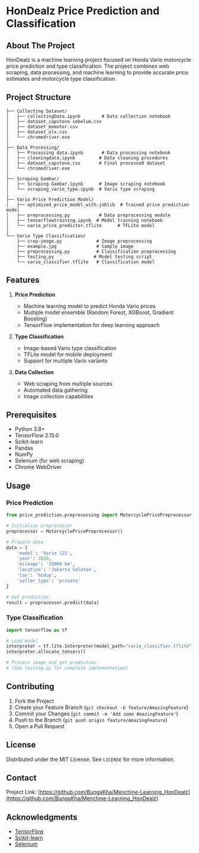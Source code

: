# HonDealz Price Prediction and Classification

## About The Project
HonDealz is a machine learning project focused on Honda Vario motorcycle price prediction and type classification. The project combines web scraping, data processing, and machine learning to provide accurate price estimates and motorcycle type classification.

## Project Structure
```
├── Collecting Dataset/
│   ├── collectingData.ipynb        # Data collection notebook
│   ├── dataset_capstone sebelum.csv
│   ├── dataset_momotor.csv
│   ├── dataset_olx.csv
│   └── chromedriver.exe
│
├── Data Processing/
│   ├── Processing data.ipynb       # Data processing notebook
│   ├── cleaningdata.ipynb         # Data cleaning procedures
│   ├── dataset_capstone.csv       # Final processed dataset
│   └── chromedriver.exe
│
├── Scraping Gambar/
│   ├── Scraping Gambar.ipynb      # Image scraping notebook
│   └── scraping_vario_type.ipynb  # Vario type scraping
│
├── Vario Price Prediction Model/
│   ├── optimized_price_model_with.joblib  # Trained price prediction model
│   ├── preprocessing.py           # Data preprocessing module
│   ├── tensorflowtraining.ipynb  # Model training notebook
│   └── vario_price_predictor.tflite      # TFLite model
│
└── Vario Type Classification/
    ├── crop-image.py             # Image preprocessing
    ├── example.jpg               # Sample image
    ├── preprocessing.py          # Classification preprocessing
    ├── testing.py               # Model testing script
    └── vario_classifier.tflite   # Classification model
```

## Features
1. **Price Prediction**
   - Machine learning model to predict Honda Vario prices
   - Multiple model ensemble (Random Forest, XGBoost, Gradient Boosting)
   - TensorFlow implementation for deep learning approach

2. **Type Classification**
   - Image-based Vario type classification
   - TFLite model for mobile deployment
   - Support for multiple Vario variants

3. **Data Collection**
   - Web scraping from multiple sources
   - Automated data gathering
   - Image collection capabilities

## Prerequisites
- Python 3.8+
- TensorFlow 2.15.0
- Scikit-learn
- Pandas
- NumPy
- Selenium (for web scraping)
- Chrome WebDriver

## Usage
### Price Prediction
```python
from price_prediction.preprocessing import MotorcyclePricePreprocessor

# Initialize preprocessor
preprocessor = MotorcyclePricePreprocessor()

# Prepare data
data = {
    'model': 'Vario 125',
    'year': 2020,
    'mileage': '15000 km',
    'location': 'Jakarta Selatan',
    'tax': 'hidup',
    'seller_type': 'private'
}

# Get prediction
result = preprocessor.predict(data)
```

### Type Classification
```python
import tensorflow as tf

# Load model
interpreter = tf.lite.Interpreter(model_path="vario_classifier.tflite")
interpreter.allocate_tensors()

# Process image and get prediction
# (See testing.py for complete implementation)
```

## Contributing
1. Fork the Project
2. Create your Feature Branch (`git checkout -b feature/AmazingFeature`)
3. Commit your Changes (`git commit -m 'Add some AmazingFeature'`)
4. Push to the Branch (`git push origin feature/AmazingFeature`)
5. Open a Pull Request

## License
Distributed under the MIT License. See `LICENSE` for more information.

## Contact
Project Link: [https://github.com/BungaKha/Menchine-Learning_HonDealz](https://github.com/BungaKha/Menchine-Learning_HonDealz)

## Acknowledgments
* [TensorFlow](https://www.tensorflow.org/)
* [Scikit-learn](https://scikit-learn.org/)
* [Selenium](https://www.selenium.dev/)
